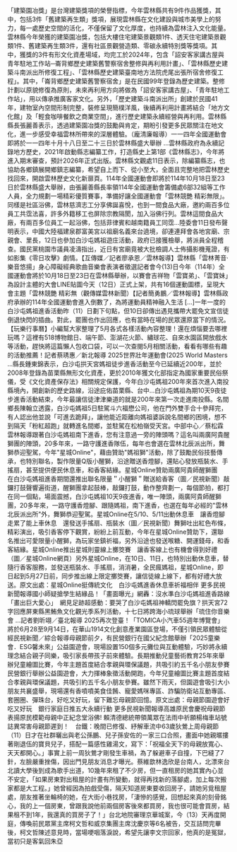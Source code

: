 「建築園冶獎」是台灣建築獎項的榮譽指標，今年雲林縣共有9件作品獲獎，其中，包括3件「舊建築再生類」獎項，展現雲林縣在文化建設與城市美學上的努力，每一處歷史空間的活化，不僅保留了文化厚度，也持續為雲林注入文化能量。雲林縣今年榮獲的建築園冶獎，包括大樓住宅建築景觀類1件、透天住宅建築景觀類1件、舊建築再生類3件，還有社區景觀營造類、零碳永續特別獎等獎項。其中，獲獎的3件有形文化資產場域，均完工於2024年，包含「詔安客家講古屋與青年駐地工作站─崙背鄉歷史建築舊警察宿舍整修與再利用計畫」、「雲林縣歷史建築斗南派出所修復工程」、「雲林縣歷史建築臺南地方法院虎尾出張所宿舍修復工程」。其中，「崙背鄉歷史建築舊警察宿舍」是在民國99年登錄為歷史建築。整修計劃以原貌修復為原則，未來再利用方向將做為「詔安客家講古屋」、「青年駐地工作站」，用以傳承推廣客家文化。另外，「歷史建築斗南派出所」創建於民國41年，建物室內空間形制完整，裝修呈現簡樸洋風，後續再利用計畫將結合「地方文化館」及「輕食咖啡餐飲之商業空間」，進行歷史建築永續經營與再利用。雲林縣縣長張麗善表示，透過建築園冶獎的鼓勵與肯定，期盼引發更多民眾關注在地文化，進一步感受幸福雲林所帶來的深層體驗。（龐清廉報導）一一四年全國運動會即將於一一四年十月十八日至二十三日於雲林縣盛大舉辦 ...雲林縣政府為永續記錄地方歷史，2021年啟動縣志編纂工作，打造縣史上第1部《雲林縣志》，今年將進入期末審查，預計2026年正式出版。雲林縣文觀處11日表示，除編纂縣志，也協助各鄉鎮展開鄉鎮志編纂，希望自上而下、從小至大，全面且完整地把雲林歷史找回來，開啟雲林歷史文化新扉頁。114年全國運動會即將於114年10月18日至23日於雲林縣盛大舉辦，由張麗善縣長率領114年全國運動會籌備處6部32組等工作人員，全力規劃一場精彩優質賽事，準備好讓全國運動會「雲林競艷 精彩無限」。同樣是社區浴佛，雲林慈濟志工分享佛誕喜悅，也到一間食品大廠，邀約兩百多位員工共霑法喜，許多外籍移工也屏除宗教隔閡，加入浴佛行列。雲林這間食品大廠，有兩百多位員工一起浴佛，包括菲律賓和越南籍員工同霑...陸委會11日發布聲明表示，中國大陸福建泉郡富美宮以祖廟名義來台遶境，卻連連拜會各地宮廟、宗親會、里長，12日也參加白沙屯媽祖遊庄活動，政府已接獲檢舉，將派員全程稽查。國民黨桃園市議員凌濤指出，近日有宮廟竟被大批檢調人士佈攝影機蒐證，有如影集《零日攻擊》劇情。【互傳媒／記者廖承恩／雲林報導】雲林縣「雲林菁音‧樂音悠揚」身心障礙經典歌曲音樂會表演者徵選記者會今(13)日今年（114年）全國運動會將於10月18日至23日在雲林縣舉辦，以賽會吉祥物「雲寶弟」、「雲寶妹」為設計主體的大會LINE貼圖今天（12日）正式上架，共有16個運動圖標，呈現大會主題「雲林競艷 精彩無（觀傳媒雲林新聞）【記者簡勇鵬／雲林報導】雲林縣政府承辦的114年全國運動會進入倒數了，為將運動員精神融入生活 […]一年一度的白沙屯媽祖進香活動昨（11）日劃下句點，但10日卻傳出遇見攜帶大罷免文宣信徒倒退快閃的插曲。對此，罷團也作出回應，也有當時在場的民眾還原當下的情況。【玩樂行事曆】小編幫大家整理了5月各式各樣活動內容整理！還在煩惱要去哪裡玩嗎？這裡有518博物館日、端午節、澎湖花火節、繡球花、自來水園區開放戲水等活動，趕快將這篇懶人包收口袋，可以一次查閱5月相關活動，看看有哪些有趣的活動推薦！記者蔡琇惠／新北報導 2025世界壯年運動會(2025 World Masters …縣長鍾東錦表示，白沙屯拱天宮媽祖徒步進香活動至今已延續近200年，並於2008年登錄為苗栗縣無形文化資產，更於2010年獲文化部指定為國家重要民俗祭儀，受《文化資產保存法》相關規定保護，今年白沙屯媽祖200年來首次進入南投縣境內，開創新的歷史路線，沿途庇佑苗栗縣、台中...白沙屯媽祖為期10天9夜徒步進香活動結束，今年最讓信徒津津樂道的就是200年來第一次走進南投縣。名間鄉長陳翰立透露，白沙屯媽祖5日駐駕斗六福懋公司，他在門外雙手合十參拜完，有人認出他並說「可進去跪拜」，讓他能近距離向媽祖婆訴說名間鄉的困境，想不到隔天「粉紅超跑」就轉進名間鄉，並駐駕在松柏嶺受天宮。中部中心／蔡松霖　雲林報導跟著白沙屯媽祖南下進香，您有注意過一旁的陣頭嗎？這名叫兩廣阿貴醒獅團的陣頭，20多年來，一路守護進香隊伍，每年也會選在雲林北辰派出所，舞獅恭迎聖駕，今年"星城Online"，藉由贊助"媽祖獅"活動，除了鼓勵民俗技藝傳承，也特別聯名，製作限量Q版小醒獅，沿途贈送香燈腳，還貼心發放瓶裝水、手搖扇，甚至提供便民休息車，和香客結緣。星城Online贊助兩廣阿貴師醒獅團　在白沙屯媽祖進香期間還推出聯名限量＂小醒獅＂贈送給香客（圖／民視新聞）敲鑼打鼓聲響遍街道，醒獅團拿起鼓棒，敲鑼打鼓，動作整齊劃一，每個節拍，都打在同一個點，場面震撼，白沙屯媽祖10天9夜進香，唯一陣頭，兩廣阿貴師醒獅團，20多年來，一路守護香燈腳、跟隨媽祖，南下進香，也選在每年必經的"雲林北辰派出所"外，舞獅恭迎聖駕。星城Online在5/10、5/11出動休息車　讓香燈腳走累了能上車休息　還發送手搖扇、瓶裝水（圖／民視新聞）舞獅吐出紅色布條，精彩演出，吸引香客停下觀賞，紛紛上前互動，今年在星城Online贊助下，還聯名推出可愛限量小醒獅，為玩家坐鎮祈福，另外沿途也發送喉糖、開運錢母，和香客結緣。星城Online推出星城則靈線上擲筊賽　讓香客線上也有機會得到好禮（圖／星城Online網頁）另外星城Online，在10日、11日，也特別出動休息車，替隨行香客服務，並發送瓶裝水、手搖扇，消消暑，全民瘋媽祖，星城Online，即日起到5月27日前，同步推出線上限定擲筊賽，讓信徒線上線下，都有好禮大放送。原文出處：星城Online挺傳統文化　白沙屯媽進香休息車祈福相伴 更多民視新聞報導國小師疑搶學生結緣品！「畫面曝光」網轟：沒水準白沙屯媽祖進香路線「畫出巨大愛心」　網見足跡超感動：要哭了白沙屯媽祖神轎閃罷免旗？拱天宮72字回應屏東縣黑鮪魚文化觀光季系列活動，十七日將跨海小琉球舉辦「琉住你音樂會 ...記者劉昕翊／臺北報導 2025再次登臺！「TOMICA小汽車55週年博覽會」將於6月28至9月14日，在華山1914文化創意產業園區登場，不僅引領民眾體驗從經民視新聞／綜合報導母親節前夕，有民營銀行在國父紀念館舉辦「2025童樂會．ESG馨未來」公益園遊會，現場設置150個多元攤位與互動體驗，巧妙將永續理念結合親子同樂，吸引家長帶孩子前來體驗。長期推動兒童藝術教育25年來舉辦兒童繪圖比賽，今年主題首度結合孝親與環保議題，共吸引約五千名小朋友參賽民營銀行舉辦公益園遊會，大力揮棒象徵活動開跑，今年兒童繪圖比賽主題首度結合孝親與環保議題，共吸引約五千名小朋友參賽。雖然下雨天，但園遊會吸引大小朋友共襄盛舉，現場還有香噴噴美食佳餚、寵愛媽咪專區、詐騙防衛站互動專區、套圈圈、彈珠台，好吃又好玩，留下難忘母親節回憶。原文出處：母親節園遊會好吃又好玩　銀行家庭日推五大永續行動 更多民視新聞報導高雄原民會慶祝母親節 表揚原民模範母親中正紀念堂浴佛! 賴清德總統帶領萬眾在法雨中祈願楊梅車站號誌異常害母親節遲到！　台鐵：晚間已修復、紓解車流中63歲狄鶯上周母親節（11）日才在社群曬出與老公孫鵬、兒子孫安佐的一家三口合照，畫面中她親暱摟著剛退伍的寶貝兒子，搭配一篇感性雞湯文，寫下：「祝福全天下的母親放寬心、天天都開心。」事實上前一周狄鶯才剛發生車禍，為了躲避車子自撞，下巴縫了7針，左臉嚴重挫傷，因出門見朋友消息才曝光。蔡維歆林逸欣是台南人，北漂來台北讀大學後到成為歌手出道，10幾年來租了不少房，但一直租房的她其實內心並不安定，「如果房東對出租屋的計畫有所變動，就得再找新的落腳處，加上每次搬家都是大工程。」她曾經因為拍戲受傷，隔天知道房東要收回房子，請她另覓租屋處，朋友推著坐輪椅的她，在大街小巷找房，「淒慘的感覺，回想起來真的刻骨銘心，我的上一個房東，曾跟我說他前兩個房客後來都買房，我也很可能會買房，結果租不到1年，我還真的買房子了！」台北地院審理京華城案，今（13）天再度開庭，傳喚前民眾黨主席柯文哲和威京集團主席沈慶京等6名被告，交互詰問完畢後，柯文哲陳述意見時，當場哽咽落淚說，希望先讓李文宗回家，他真的是冤獄，當初只是客氣回朱亞